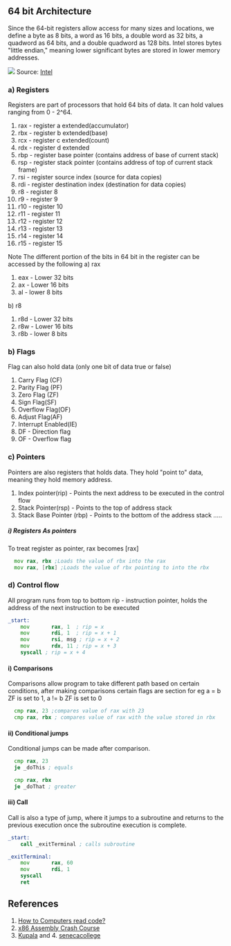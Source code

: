## 64 bit Architecture

Since the 64-bit registers allow access for many sizes and locations, we define a byte as 8 bits, a word as 16 bits, a double word as 32 bits, a quadword as 64 bits, and a double quadword as 128 bits. Intel stores bytes "little endian," meaning lower significant bytes are stored in lower memory addresses.

![](https://software.intel.com/sites/default/files/m/7/5/0/2/0/29529-figure-1.jpg)
Source: [Intel](https://software.intel.com/en-us/articles/introduction-to-x64-assembly)
### a) Registers
Registers are part of processors that hold 64 bits of data. It can hold values ranging from 0 - 2^64.

1. rax - register a extended(accumulator)
2. rbx -  register b extended(base)
3. rcx - register c extended(count)
4. rdx - register d extended
5. rbp -  register base pointer (contains address of base of current stack)
6. rsp -  register stack pointer (contains address of top of current stack frame)
7. rsi - register source index (source for data copies)
8. rdi - register destination index (destination for data copies)
9. r8 - register 8
10. r9 - register 9
11. r10 - register 10
12. r11 - register 11
13. r12 - register 12
14. r13 - register 13
15. r14 - register 14
16. r15 - register 15

Note
The different portion of the bits in 64 bit in the register can be accessed by the following
a) rax
1. eax - Lower 32 bits
2. ax - Lower 16 bits
3. al - lower 8 bits

b) r8
1. r8d - Lower 32 bits
2. r8w - Lower 16 bits
3. r8b - lower 8 bits

### b) Flags
Flag can also hold data (only one bit of data true or false)

1. Carry Flag (CF)
2. Parity Flag (PF)
3. Zero Flag (ZF)
4. Sign Flag(SF)
5. Overflow Flag(OF)
6. Adjust Flag(AF)
7. Interrupt Enabled(IE)
8. DF - Direction flag
9. OF - Overflow flag

### c) Pointers
Pointers are also registers that holds data. They hold "point to" data, meaning they hold memory address.

1. Index pointer(rip) - Points the next address to be executed in the control flow
2. Stack Pointer(rsp) - Points to the top of address stack
3. Stack Base Pointer (rbp) - Points to the bottom of the address stack
.....

##### i) Registers As pointers
  To treat register as pointer, rax becomes [rax]
```asm
  mov rax, rbx ;Loads the value of rbx into the rax
  mov rax, [rbx] ;Loads the value of rbx pointing to into the rbx
```

### d) Control flow
All program runs from top to bottom
rip - instruction pointer, holds the address of the next instruction to be executed
```asm
_start:
    mov       rax, 1  ; rip = x
    mov       rdi, 1  ; rip = x + 1
    mov       rsi, msg ; rip = x + 2
    mov       rdx, 11 ; rip = x + 3
    syscall ; rip = x + 4
```

#### i) Comparisons
 Comparisons allow program to take different path based on certain conditions, after making comparisons certain flags are section
 for eg a = b ZF is set to 1, a != b ZF is set to 0

```asm
  cmp rax, 23 ;compares value of rax with 23
  cmp rax, rbx ; compares value of rax with the value stored in rbx
```

#### ii) Conditional jumps
  Conditional jumps can be made after comparison.
```asm
  cmp rax, 23
  je _doThis ; equals

  cmp rax, rbx
  je _doThat ; greater
```

#### iii) Call
 Call is also a type of jump, where it jumps to a subroutine and returns to the previous execution once the subroutine execution is complete.
 ```asm
 _start:
     call _exitTerminal ; calls subroutine

 _exitTerminal:
     mov       rax, 60
     mov       rdi, 1
     syscall
     ret     
 ```

## References
1. [How to Computers read code?](https://www.youtube.com/watch?v=QXjU9qTsYCc&t=431s)
2. [x86 Assembly Crash Course](https://www.youtube.com/watch?v=75gBFiFtAb8&t=332s)
3. [Kupala](https://www.youtube.com/playlist?list=PLetF-YjXm-sCH6FrTz4AQhfH6INDQvQSn) and  4. [senecacollege](https://wiki.cdot.senecacollege.ca/wiki/X86_64_Register_and_Instruction_Quick_Start)
